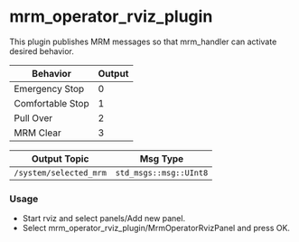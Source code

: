 # mrm_operator_rviz_plugin

This plugin publishes MRM messages so that mrm_handler can activate desired behavior. 

| **Behavior**          | **Output** |
|-----------------------|------------|
| Emergency Stop        | 0          |
| Comfortable Stop      | 1          |
| Pull Over             | 2          |
| MRM Clear             | 3          |

| **Output Topic**         | **Msg Type**               |
|--------------------------|----------------------------|
| `/system/selected_mrm`   | `std_msgs::msg::UInt8`     |

### Usage

* Start rviz and select panels/Add new panel.
* Select mrm_operator_rviz_plugin/MrmOperatorRvizPanel and press OK.

